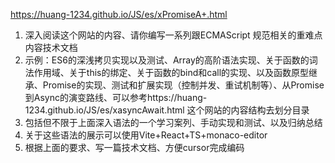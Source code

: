 https://huang-1234.github.io/JS/es/xPromiseA+.html

1. 深入阅读这个网站的内容、请你编写一系列跟ECMAScript 规范相关的重难点内容技术文档
2. 示例：ES6的深浅拷贝实现以及测试、Array的高阶语法实现、关于函数的词法作用域、关于this的绑定、关于函数的bind和call的实现、以及函数原型继承、Promise的实现、测试和扩展实现（控制并发、重试机制等）、从Promise到Async的演变路线、可以参考https://huang-1234.github.io/JS/es/xasyncAwait.html 这个网站的内容结构去划分目录
3. 包括但不限于上面深入语法的一个学习案列、手动实现和测试、以及归纳总结
4. 关于这些语法的展示可以使用Vite+React+TS+monaco-editor
5. 根据上面的要求、写一篇技术文档、方便cursor完成编码
